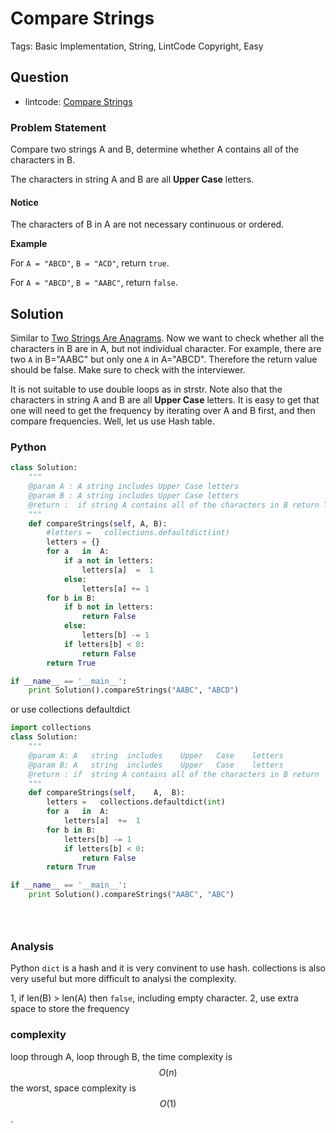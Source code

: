 # Compare Strings

Tags: Basic Implementation, String, LintCode Copyright, Easy

## Question

- lintcode: [Compare Strings](http://www.lintcode.com/en/problem/compare-strings/)

### Problem Statement

Compare two strings A and B, determine whether A contains all of the
characters in B.

The characters in string A and B are all **Upper Case** letters.

#### Notice

The characters of B in A are not necessary continuous or ordered.

**Example**

For `A = "ABCD"`, `B = "ACD"`, return `true`.

For `A = "ABCD"`, `B = "AABC"`, return `false`.

## Solution

Similar to [Two Strings Are Anagrams](http://algorithm.yuanbin.me/zh-hans/string/two_strings_are_anagrams.html). Now we want to check whether all the characters in B are in A, but not individual character. For example, there are two ``A`` in B="AABC" but only one ``A`` in A="ABCD". Therefore the return value should be false. Make sure to check with the interviewer.

It is not suitable to use double loops as in strstr. Note also that the characters in string A and B are all **Upper Case** letters. It is easy to get that one will need to get the frequency by iterating over A and B first, and then compare frequencies. Well, let us use Hash table. 


### Python

```python
class Solution:
    """
    @param A : A string includes Upper Case letters
    @param B : A string includes Upper Case letters
    @return :  if string A contains all of the characters in B return True else return False
    """
    def compareStrings(self, A, B):
        #letters =   collections.defaultdict(int)
        letters = {}
        for a   in  A:
            if a not in letters:
                letters[a]  =  1
            else:
                letters[a] += 1
        for b in B:
            if b not in letters:
                return False
            else:
                letters[b] -= 1
            if letters[b] < 0:
                return False
        return True

if __name__ == '__main__':
    print Solution().compareStrings("AABC", "ABCD")
```

or use collections defaultdict

```python
import collections
class Solution:
    """
    @param A: A   string  includes    Upper   Case    letters
    @param B: A   string  includes    Upper   Case    letters
    @return : if  string A contains all of the characters in B return  True else return False
    """
    def compareStrings(self,    A,  B):
        letters =   collections.defaultdict(int)
        for a   in  A:
            letters[a]  +=  1
        for b in B:
            letters[b] -= 1
            if letters[b] < 0:
                return False
        return True

if __name__ == '__main__':
    print Solution().compareStrings("AABC", "ABC")





```

### Analysis

Python `dict` is a hash and it is very convinent to use hash. collections is also very useful but more difficult to analysi the complexity.

1, if len(B) > len(A) then `false`, including empty character.
2, use extra space to store the frequency

### complexity

loop through A, loop through B, the time complexity is $$O(n)$$ the worst, space complexity is $$O(1)$$.


